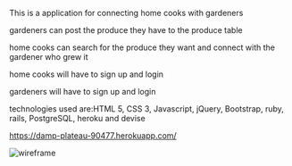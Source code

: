 This is a application for connecting home cooks with gardeners

gardeners can post the produce they have to the produce table

home cooks can search for the produce they want and connect with the gardener who grew it

home cooks will have to sign up and login

gardeners will have to sign up and login

technologies used are:HTML 5, CSS 3, Javascript, jQuery, Bootstrap, ruby, rails, PostgreSQL, heroku and devise

https://damp-plateau-90477.herokuapp.com/


![wireframe](/project2wireframe.png)
